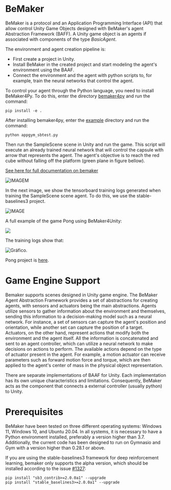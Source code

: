 # BeMaker

BeMaker  is a protocol and an Application Programming Interface (API) that allow control Unity Game Objects designed with BeMaker's agent Abstraction Framework (BAFF). A Unity game object is an agents if associated with components of the type *BasicAgent*. 

The environment and agent creation pipeline is:

* First create a project in Unity.
* Install BeMaker in the created project and start modeling the agent's environment using the BAAF.
* Connect the environment and the agent with python scripts to, for example, train the neural networks that control the agent.

To control your agent through the Python language, you need to install BeMaker4Py. To do this, enter the directory [bemaker4py](/bemaker) and run the command:

    pip install -e .

After installing bemaker4py, enter the [example](/examples/scene_samplescene) directory and run the command:

    python appgym_sbtest.py

Then run the SampleScene scene in Unity and run the game. This script will execute an already trained neural network that will control the capsule with arrow that represents the agent. The agent's objective is to reach the red cube without falling off the platform (green plane in figure bellow).

[See here for full documentation on bemaker](./doc/) 

![IMAGEM](/doc/img/bemakerge_samplescene.png)


In the next image, we show the tensorboard training logs generated when training the SampleScene scene agent. To do this, we use the stable-baselines3 project.

![IMAGE](/doc/img/sample_scene.png)


A full example of the game Pong using BeMaker4Unity:

![](https://public.by.files.1drv.com/y4mE4z_1xivtrP8mdLnopcJSoad1Vs70jnclJtfQrK5GTBCXjnVVfavVBvTgizC0ytDV4acsbPokboN_tnW8iIppCDHZs1OP1ZJ0_NRh5f2T5DTDSrXSIauYIhPOalXStNutHBQ3StqPYfHcseiwq6kqFQasiuaDN_ozHHnkRkIPDOo3Wn2JTat0XamQo0JxU7jlxYSiUzP4TECDSZDGXWh2KHbKBYOtlXXLhjKQNE5ziw)


The training logs show that:

![Gráfico](https://by3301files.storage.live.com/y4mBFID5H01I_Z5o5VdQ_dAYnAP-eh_MsDKZpWCywqhqx-BMvzHbtD23roz99QqsdmE5BncH0c59wy6OEkVyE7TsblGg-In_CY29MQ81MRzXmrIOwO2Q2XhSy9kcHFSLGneVhOlDB7KYvCsKF0nXYTkWbmihxz_1IeKyBR7qlk_lAFA6dFtbISekGqKNlmFkC110-E6CXpkIqsMYRLzoJKbRjjnpPcziXRnpTU6WkJu7c0?encodeFailures=1&width=384&height=311). 

Pong project is [here](https://github.com/gilzamir18/BMPongDemo).


# Game Engine Support

Bemaker supports scenes designed in Unity game engine. The BeMaker Agent Abstraction Framework provides a set of abstractions for creating agents, with sensors and actuators being the main abstractions. Agents utilize sensors to gather information about the environment and themselves, sending this information to a decision-making model such as a neural network. For instance, a set of sensors can capture the agent's position and orientation, while another set can capture the position of a target. Actuators, on the other hand, represent actions that modify both the environment and the agent itself. All the information is concatenated and sent to an agent controller, which can utilize a neural network to make decisions on actions to perform. The available actions depend on the type of actuator present in the agent. For example, a motion actuator can receive parameters such as forward motion force and torque, which are then applied to the agent's center of mass in the physical object representation.

There are separate implementations of BAAF for Unity. Each implementation has its own unique characteristics and limitations. Consequently, BeMaker acts as the component that connects a external controller (usually python) to  Unity.


# Prerequisites
BeMaker have been tested on three different operating systems: Windows 11, Windows 10, and Ubuntu 20.04. In all systems, it is necessary to have a Python environment installed, preferably a version higher than 3.7. Additionally, the current code has been designed to run on Gymnasio and Gym with a version higher than 0.28.1 or above.

If you are using the stable-baselines3 framework for deep reinforcement learning, bemaker only supports the alpha version, which should be installed according to the issue [#1327](https://github.com/DLR-RM/stable-baselines3/pull/1327):

```shell
pip install "sb3_contrib>=2.0.0a1" --upgrade    
pip install "stable_baselines3>=2.0.0a1" --upgrade
```

